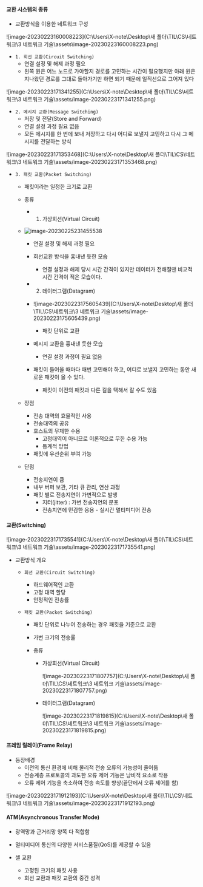 #### 교환 시스템의 종류

- 교환방식을 이용한 네트워크 구성

![image-20230223160008223](C:\Users\X-note\Desktop\새 폴더\TIL\CS\네트워크\3 네트워크 기술\assets\image-20230223160008223.png)

- `1. 회선 교환(Circuit Switching)`
  - 연결 설정 및 해제 과정 필요
  - 왼쪽 원은 어느 노드로 가야할지 경로를 고민하는 시간이 필요했지만 아래 원은 지나왔던 경로를 그대로 돌아가기만 하면 되기 때문에 일직선으로 그어져 있다

![image-20230223171341255](C:\Users\X-note\Desktop\새 폴더\TIL\CS\네트워크\3 네트워크 기술\assets/image-20230223171341255.png)

- `2. 메시지 교환(Message Switching)`
  - 저장 및 전달(Store and Forward)
  - 연결 설정 과정 필요 없음
  - 모든 메시지를 한 번에 보내 저장하고 다시 어디로 보낼지 고민하고 다시 그 메시지를 전달하는 방식

![image-20230223171353468](C:\Users\X-note\Desktop\새 폴더\TIL\CS\네트워크\3 네트워크 기술\assets/image-20230223171353468.png)

- `3. 패킷 교환(Packet Switching)`

  - 패킷이라는 일정한 크기로 교환

  - 종류

    - 1) 가상회선(Virtual Circuit)
  - ![image-20230225231455538](../../../../../../AppData/Roaming/Typora/typora-user-images/image-20230225231455538.png)
      - 연결 설정 및 해제 과정 필요
    - 회선교환 방식을 흉내낸 듯한 모습
      - 연결 설정과 해제 당시 시간 간격이 있지만 데이터가 전해질땐 비교적 시간 간격이 적은 모습이다.
  
    - 2) 데이터그램(Datagram)
    - ![image-20230223175605439](C:\Users\X-note\Desktop\새 폴더\TIL\CS\네트워크\3 네트워크 기술\assets/image-20230223175605439.png)
      - 패킷 단위로 교환
    - 메시지 교환을 흉내낸 듯한 모습
      - 연결 설정 과정이 필요 없음
    - 패킷이 들어올 때마다 매번 고민해야 하고, 어디로 보낼지 고민하는 동안 새로운 패킷이 올 수 있다.
      - 패킷이 이전의 패킷과 다른 길을 택해서 갈 수도 있음
  
  - 장점

    - 전송 대역의 효율적인 사용
    - 전송대역의 공유
    - 호스트의 무제한 수용
      - 고정대역이 아니므로 이론적으로 무한 수용 가능
      - 통계적 방법
    - 패킷에 우선순위 부여 가능
  
  - 단점

    - 전송지연이 큼
    - 내부 버퍼 보관, 기타 큐 관리, 연산 과정
    - 패킷 별로 전송지연이 가변적으로 발생
      - 지터(jitter) : 가변 전송지연의 분포
      - 전송지연에 민감한 응용 - 실시간 멀티미디어 전송



#### 교환(Switching)

![image-20230223171735541](C:\Users\X-note\Desktop\새 폴더\TIL\CS\네트워크\3 네트워크 기술\assets/image-20230223171735541.png)

- 교환방식 개요

  - `회선 교환(Circuit Switching)`

    - 하드웨어적인 교환
    - 고정 대역 할당
    - 안정적인 전송률

  - `패킷 교환(Packet Switching)`

    - 패킷 단위로 나누어 전송하는 경우 패킷을 기준으로 교환

    - 가변 크기의 전송률

    - 종류

      - 가상회선(Virtual Circuit)

        ![image-20230223171807757](C:\Users\X-note\Desktop\새 폴더\TIL\CS\네트워크\3 네트워크 기술\assets/image-20230223171807757.png)

      - 데이터그램(Datagram)

        ![image-20230223171819815](C:\Users\X-note\Desktop\새 폴더\TIL\CS\네트워크\3 네트워크 기술\assets/image-20230223171819815.png)



#### 프레임 릴레이(Frame Relay)

- 등장배경
  - 이전의 통신 환경에 비해 물리적 전송 오류의 가능성이 줄어듦
  - 전송계층 프로토콜의 과도한 오류 제어 기능은 낭비적 요소로 작용
  - 오류 제어 기능을 축소하여 전송 속도를 향상(끝단에서 오류 제어를 함)

![image-20230223171912193](C:\Users\X-note\Desktop\새 폴더\TIL\CS\네트워크\3 네트워크 기술\assets/image-20230223171912193.png)



#### ATM(Asynchronous Transfer Mode)

- 광역망과 근거리망 양쪽 다 적합함
- 멀티미디어 통신의 다양한 서비스품질(QoS)를 제공할 수 있음

- 셀 교환
  - 고정된 크기의 패킷 사용
  - 회선 교환과 패킷 교환의 중간 성격